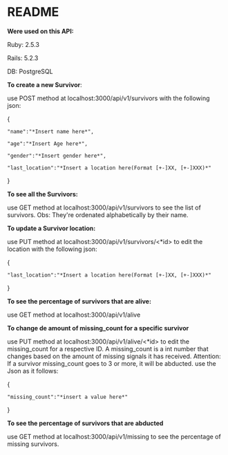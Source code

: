 # README

**Were used on this API:**

Ruby: 2.5.3 

Rails: 5.2.3

DB: PostgreSQL


**To create a new Survivor**:

use POST method at localhost:3000/api/v1/survivors with the following json:

{

 	"name":"*Insert name here*",  
  
	"age":"*Insert Age here*",
	
	"gender":"*Insert gender here*",
	
	"last_location":"*Insert a location here(Format [+-]XX, [+-]XXX)*"
	
}

**To see all the Survivors:**

use GET method at localhost:3000/api/v1/survivors to see the list of survivors. Obs: They're ordenated alphabetically by their name.


**To update a Survivor location:**

use PUT method at localhost:3000/api/v1/survivors/<*id> to edit the location with the following json:

{

	"last_location":"*Insert a location here(Format [+-]XX, [+-]XXX)*"
	
}
  

**To see the percentage of survivors that are alive:**

use GET method at localhost:3000/api/v1/alive

**To change de amount of missing_count for a specific survivor**

use PUT method at localhost:3000/api/v1/alive/<*id> to edit the missing_count for a respective ID. A missing_count is a int number that changes based on the amount of missing signals it has received. Attention: If a survivor missing_count goes to 3 or more, it will be abducted. use the Json as it follows:

{

	"missing_count":"*insert a value here*"
	
}

**To see the percentage of survivors that are abducted**

use GET method at localhost:3000/api/v1/missing to see the percentage of missing survivors.



